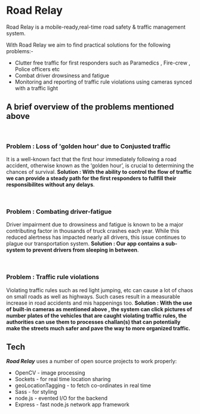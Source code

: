 <h1>Road Relay</h1>
Road Relay is a mobile-ready,real-time road safety & traffic management system.

With Road Relay we aim to find practical solutions for the following problems:-
<ul>
  <li>Clutter free traffic for first responders such as Paramedics , Fire-crew , Police officers etc</li>
  <li>Combat driver drowsiness and fatigue</li>
  <li>Monitoring and reporting of traffic rule violations using cameras synced with a traffic light </li>
</ul>

<h2>A brief overview of the problems mentioned above</h2><br />

<h3>Problem : Loss of 'golden hour' due to Conjusted traffic</h3>
<p>
 It is a well-known fact that the first hour immediately following a road accident,
  otherwise known as the ‘golden hour’, is crucial to determining the chances of survival.<b>  Solution : With the ability to control the flow of traffic 
  we can provide a steady path for the first responders to fullfill their responsibilites without any delays</b>.
</p>
<br />

<h3>Problem : Combating driver-fatigue</h3>
<p>
Driver impairment due to drowsiness and fatigue is known to be a major contributing factor in thousands of truck crashes each year.
While this reduced alertness has impacted nearly all drivers, this issue continues to plague our transportation system. <b>Solution : Our app contains
a sub-system to prevent drivers from sleeping in between</b>.
</p>
<br />

<h3>Problem : Traffic rule violations</h3>
<p>
Violating traffic rules such as red light jumping, etc can cause a lot of chaos on small roads as well as highways. Such cases result in a measurable increase in road accidents and mis happenings too.
<b>Solution : With the use of built-in cameras as mentioned above , the system can click pictures of number plates of the vehicles that are caught
violating traffic rules, the authorities can use them to processes challan(s) that can potentially make the streets much safer and pave the way to more 
organized traffic.</b>
</p>

<h2><b>Tech</b></h2>
<b><i>Road Relay</i></b> uses a number of open source projects to work properly:
<ul>
  <li>OpenCV - image processing</li>
  <li>Sockets - for real time location sharing</li>
  <li>geoLocationTagging - to fetch co-ordinates in real time</li>
  <li>Sass - for styling</li>
  <li>node.js - evented I/O for the backend</li>
  <li>Express - fast node.js network app framework</li>
</ul>

<br />
